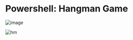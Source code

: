 # Powershell: Hangman Game

![image](https://github.com/user-attachments/assets/21440be7-d446-4a5b-b91b-f92b9789d0a8)

![hm](https://github.com/user-attachments/assets/4ad42c08-3731-4e70-ae97-9bb47908bd04)
